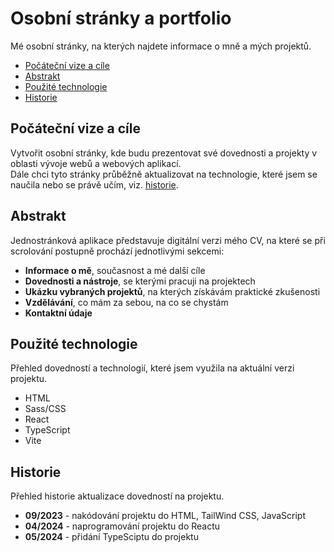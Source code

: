 # Osobní stránky a portfolio

Mé osobní stránky, na kterých najdete informace o mně a mých projektů.

- [Počáteční vize a cíle](#počáteční-vize-a-cíle)
- [Abstrakt](#abstrakt)
- [Použité technologie](#použité-technologie)
- [Historie](#historie)


## Počáteční vize a cíle
Vytvořit osobní stránky, kde budu prezentovat své dovednosti a projekty v oblasti vývoje webů a webových aplikací.  
Dále chci tyto stránky průběžně aktualizovat na technologie, které jsem se naučila nebo se právě učím, viz. [historie](#historie).


## Abstrakt
Jednostránková aplikace představuje digitální verzi mého CV, na které se při scrolování postupně prochází jednotlivými sekcemi:
- **Informace o mě**, současnost a mé další cíle
- **Dovednosti a nástroje**, se kterými pracuji na projektech
- **Ukázku vybraných projektů**, na kterých získávám praktické zkušenosti
- **Vzdělávání**, co mám za sebou, na co se chystám
- **Kontaktní údaje**


## Použité technologie
Přehled dovedností a technologií, které jsem využila na aktuální verzi projektu.
- HTML
- Sass/CSS
- React
- TypeScript
- Vite


## Historie
Přehled historie aktualizace dovedností na projektu.
- **09/2023** - nakódování projektu do HTML, TailWind CSS, JavaScript
- **04/2024** - naprogramování projektu do Reactu
- **05/2024** - přidání TypeSciptu do projektu
